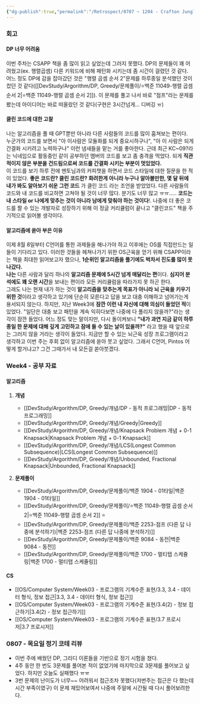 ```yaml
---
{"dg-publish":true,"permalink":"/Retrospect/0707 ~ 1204 - Crafton Jungle/Week04_0731~0807/","noteIcon":"","created":"2025-08-08T01:06:22.367+09:00","updated":"2025-08-08T01:45:20.285+09:00"}
---
```



### 회고 

#### DP 너무 어려움 
이번 주차는 CSAPP 책을 좀 많이 읽고 싶었는데 그러지 못했다. DP의 문제들이 꽤 어려웠고(ex. 행렬곱셈) 다른 키워드에 비해 패턴화 시키는데 좀 시간이 걸렸던 것 같다. 어느 정도 DP에 감을 잡아갔던 것은 "행렬 곱셈 순서 2"문제를 하루종일 분석했던 것이 컸던 것 같다([[DevStudy/Argorithm/DP, Greedy/문제풀이/⭐백준 11049-행렬 곱셈 순서 2\|⭐백준 11049-행렬 곱셈 순서 2]]).
이 문제를 풀고 나서 바로 "점프"라는 문제를 봤는데 아이디어는 바로 떠올랐던 것 같다(구현은 3시간넘게... 디버깅 ㅠ)


#### 클린 코드에 대한 고찰 <br>
나는 알고리즘을 풀 때 GPT뿐만 아니라 다른 사람들의 코드를 많이 훔쳐보는 편이다. 누군가의 코드를 보면서 "아 이사람은 모듈화를 되게 중요시하구나", "아 이 사람은 되게 간결화 시키려고 노력하구나" 이런 냄새들을 맡는 거를 좋아한다. 근데 최근 KC~09?라는 닉네임으로 활동중인 같이 공부하던 멤버의 코드를 보고 좀 충격을 먹었다. 되게 **직관적이지 않은 부분을 건드림으로써 코드를 간결화 시키는 부분이 멋있었다.** <BR>
이 코드를 보기 하루 전에 멘토님과의 커피챗을 하면서 코드 스타일에 대한 질문을 한 적이 있었다. **좋은 코드란? 클린 코드란? 화려한게 아니라 누구나 알아볼만한, 몇 달 뒤에 내가 봐도 알아보기 쉬운 그런 코드** 가 클린 코드 라는 조언을 받았었다. 다른 사람들의 코드와 내 코드를 비교하면 고쳐야 될 것이 너무 많다. 분기도 너무 많고 ㅠㅠ..... **코드는 내 스타일 or 나에게 맞추는 것이 아니라 남에게 맞춰야 하는 것이다**!. 나중에 더 좋은 코드를 짤 수 있는 개발자로 성장하기 위해 이 정글 커리큘럼이 끝나고 "클린코드" 책을 주기적으로 읽어볼 생각이다.
<BR>
#### 알고리즘에 쏟아 부은 이유 
이제 8월 8일부터 C언어를 통한 과제들을 해나가야 하고 이후에는 OS를 직접만드는 일들이 기다리고 있다. 이러한 것들을 헤쳐나가기 위한 OS근육을 얻기 위해 CSAPP이라는 책을 최대한 읽어보고자 했으나, **1순위인 알고리즘을 풀기에도 벅차서 진도를 많이 못 나갔다.**<BR>
**나는** 다른 사람과 달리 하나의  **알고리즘 문제에 5시간 넘게 매달리는 편**이다. **심지어 분석에도 꽤 오랜 시간**을 보내는 편이라 모든 커리큘럼을 따라가지 못 하곤 한다. <BR>
그래도 나는 현재 내가 하는 것이 **알고리즘을 맞추는게 목표가 아니라 뇌 근육을 키우기 위한 것**이라고 생각하고 있기에 단순히 모른다고 답을 보고 대충 이해하고 넘어가는게 용서되지 않는다. 
하지만, 지난 Week3에 **잠깐 이런 내 자신에 대해 의심이 들었던 적**이 있었다. "일단은 대충 보고 패턴을 계속 익히다보면 나중에 다 풀리지 않을까?"라는 생각이 잠깐 들었다. 어느 정도 맞는 말이지만, 다시 돌이켜보니 **"내가 과연 지금 같이 하루 종일 한 문제에 대해 깊게 고민하고 잠에 들 수 있는 날이 있을까?"** 라고 했을 때 앞으로는 그러지 않을 거라는 생각이 들었다. 지금만 할 수 있는 뇌근육 성장 프로그램이라고 생각하고 이번 주는 후회 없이 알고리즘에 쏟아 붓고 싶었다. 그래서 C언어, Pintos 어떻게 할거냐고? 그건 그때가서 내 모든걸 쏟아붓겠다. 

### Week4 - 공부 자료 

#### 알고리즘 
1. **개념** 
	- [[DevStudy/Argorithm/DP, Greedy/개념/DP - 동적 프로그래밍\|DP - 동적 프로그래밍]]
	- [[DevStudy/Argorithm/DP, Greedy/개념/Greedy\|Greedy]]
	- [[DevStudy/Argorithm/DP, Greedy/개념/Knapsack Problem 개념 + 0-1 Knapsack\|Knapsack Problem 개념 + 0-1 Knapsack]]
	- [[DevStudy/Argorithm/DP, Greedy/개념/LCS(Longest Common Subsequence)\|LCS(Longest Common Subsequence)]]
	- [[DevStudy/Argorithm/DP, Greedy/개념/Unbounded, Fractional Knapsack\|Unbounded, Fractional Knapsack]]

2. **문제풀이**
	- [[DevStudy/Argorithm/DP, Greedy/문제풀이/백준 1904 - 01타일\|백준 1904 - 01타일]]
	- [[DevStudy/Argorithm/DP, Greedy/문제풀이/⭐백준 11049-행렬 곱셈 순서 2\|⭐백준 11049-행렬 곱셈 순서 2]] ⭐
	- [[DevStudy/Argorithm/DP, Greedy/문제풀이/백준 2253-점프 (다른 답 나중에 분석하기)\|백준 2253-점프 (다른 답 나중에 분석하기)]]
	- [[DevStudy/Argorithm/DP, Greedy/문제풀이/백준 9084 - 동전\|백준 9084 - 동전]]
	- [[DevStudy/Argorithm/DP, Greedy/문제풀이/백준 1700 - 멀티탭 스케쥴링\|백준 1700 - 멀티탭 스케쥴링]]


#### CS
- [[OS/Computer System/Week03 - 프로그램의 기계수준 표현/3.3, 3.4 - 데이터 형식, 정보 접근\|3.3, 3.4 - 데이터 형식, 정보 접근]]
- [[OS/Computer System/Week03 - 프로그램의 기계수준 표현/3.4(2) - 정보 접근하기\|3.4(2) - 정보 접근하기]]
- [[OS/Computer System/Week03 - 프로그램의 기계수준 표현/3.7 프로시저\|3.7 프로시저]]


### 0807 - 목요일 정기 코테 리뷰
- 이번 주에 배웠던 DP, 그리디 이론들을 기반으로 정기 시험을 쳤다.
- 4주 동안 한 번도 3문제를 풀어본 적이 없었기에 마지막으로 3문제를 풀어보고 싶었다. 하지만 오늘도 실패했다 ㅠㅠ 
- 3번 문제의 난이도가 너무~~ 어려워서 접근조차 못했다(저번주는 접근은 다 했는데 시간 부족이였구) 이 문제 재밌어보여서 나중에 주말에 시간될 때 다시 풀어보려한다.






